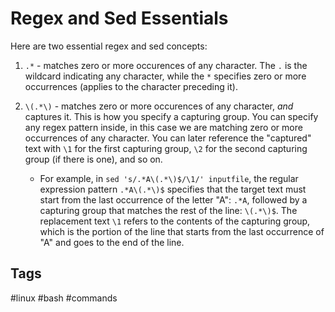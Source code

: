 # Regex and Sed Essentials

Here are two essential regex and sed concepts:

1. `.*` -  matches zero or more occurences of any character. The `.` is the wildcard indicating any character, while the `*` specifies zero or more occurrences (applies to the character preceding it).  

2. `\(.*\)` - matches zero or more occurences of any character, *and* captures it. This is how you specify a capturing group. You can specify any regex pattern inside, in this case we are matching zero or more occurrences of any character. You can later reference the "captured" text with `\1` for the first capturing group, `\2` for the second capturing group (if there is one), and so on.
    * For example, in `sed 's/.*A\(.*\)$/\1/' inputfile`, the regular expression pattern `.*A\(.*\)$` specifies that the target text must start from the last occurrence of the letter "A": `.*A`, followed by a capturing group that matches the rest of the line: `\(.*\)$`. The replacement text `\1` refers to the contents of the capturing group, which is the portion of the line that starts from the last occurrence of "A" and goes to the end of the line. 

## Tags
#linux #bash #commands

